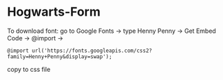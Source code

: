 # Hogwarts-Form

To download font: go to Google Fonts -> type Henny Penny -> Get Embed Code -> @import ->
```bush
@import url('https://fonts.googleapis.com/css2?family=Henny+Penny&display=swap');
```
copy to css file
